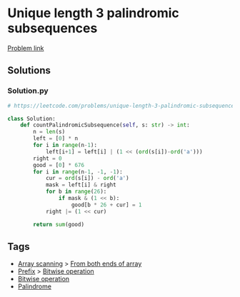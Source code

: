 # Unique length 3 palindromic subsequences

[Problem link](https://leetcode.com/problems/unique-length-3-palindromic-subsequences/)

## Solutions


### Solution.py
```py
# https://leetcode.com/problems/unique-length-3-palindromic-subsequences/

class Solution:
    def countPalindromicSubsequence(self, s: str) -> int:
        n = len(s)
        left = [0] * n
        for i in range(n-1):
            left[i+1] = left[i] | (1 << (ord(s[i])-ord('a')))
        right = 0
        good = [0] * 676
        for i in range(n-1, -1, -1):
            cur = ord(s[i]) - ord('a')
            mask = left[i] & right
            for b in range(26):
                if mask & (1 << b):
                    good[b * 26 + cur] = 1
            right |= (1 << cur)

        return sum(good)
```
## Tags

* [Array scanning](/README.md#Array_scanning) > [From both ends of array](/README.md#Array_scanning-From_both_ends_of_array)
* [Prefix](/README.md#Prefix) > [Bitwise operation](/README.md#Prefix-Bitwise_operation)
* [Bitwise operation](/README.md#Bitwise_operation)
* [Palindrome](/README.md#Palindrome)
